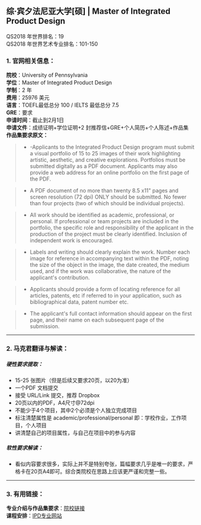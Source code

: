 ## 综·宾夕法尼亚大学[硕] | Master of Integrated Product Design

QS2018 年世界排名：19  
QS2018 年世界艺术专业排名：101-150
### 1. 官网相关信息：

**院校**：University of Pennsylvania  
**学位**：Master of Integrated Product Design  
**学制**：2 年  
**费用**：25976 美元  
**语言**：TOEFL最低总分 100 / IELTS 最低总分 7.5  
**GRE**：要求    
**申请时间**：截止到2月1日  
**申请文件**：成绩证明+学位证明+2 封推荐信+GRE+个人简历+个人陈述+作品集  
**作品集要求原文：**   

> - -Applicants to the Integrated Product Design program must submit a visual portfolio of 15 to 25 images of their work highlighting artistic, aesthetic, and creative explorations. Portfolios must be submitted digitally as a PDF document. Applicants may also provide a web address for an online portfolio on the first page of the PDF.

> - A PDF document of no more than twenty 8.5 x11" pages and screen resolution (72 dpi) ONLY should be submitted. No fewer than four projects (two of which should be individual projects).

> - All work should be identified as academic, professional, or personal. If professional or team projects are included in the portfolio, the specific role and responsibility of the applicant in the production of the project must be clearly identified. Inclusion of independent work is encouraged.

> - Labels and writing should clearly explain the work. Number each image for reference in accompanying text within the PDF, noting the size of the object in the image, the date created, the medium used, and if the work was collaborative, the nature of the applicant's contribution.

> - Applicants should provide a form of locating reference for all articles, patents, etc if referred to in your application, such as bibliographical data, patent number etc.

> - The applicant's full contact information should appear on the first page, and their name on each subsequent page of the submission.


---


### 2. 马克君翻译与解读：

##### 硬性要求提取：
- 15-25 张图片（但是后续又要求20页，以20为准）
- 一个PDF 文档提交
- 接受 URL/Link 提交，推荐 Dropbox
- 20页以内的PDF，A4尺寸@72dpi
- 不能少于4个项目，其中2个必须是个人独立完成项目
- 标注清楚属性是 academic/professional/personal 即：学校作业，工作项目，个人项目
- 讲清楚自己的项目属性，与自己在项目中的参与内容

##### 软性要求解读：
- 看似内容要求很多，实际上并不是特别夸张，篇幅要求几乎是唯一的要求，严格卡在20页A4即可。综合类院校在思路上应该更严谨和完整一些。


---


### 3. 有用链接：

**专业介绍与作品集要求**：[院校链接](https://gradadm.seas.upenn.edu/masters/integrated-product-design/)  
**课程安排**：[IPD专业网站](https://ipd.me.upenn.edu/)
